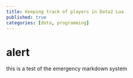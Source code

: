 ```yaml
---
title: Keeping track of players in Dota2 Lua
published: true
categories: [dota, programming]
---
```


alert
====
this is a test of the emergency markdown system
